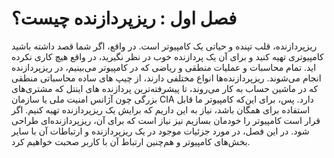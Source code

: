 # فصل اول : ریزپردازنده چیست؟

ریزپردازنده، قلب تپنده و حیاتی یک کامپیوتر است. در واقع، اگر شما قصد داشته باشید کامپیوتری تهیه کنید و برای آن یک پردازنده خوب در نظر نگیرید، در واقع هیچ کاری نکرده اید. تمام محاسبات و عملیات منطقی و ریاضی که در کامپیوتر می‌بینیم، در ریزپردازنده انجام می‌شوند. ریزپردازنده‌ها انواع مختلفی دارند، از چیپ های ساده محاسباتی منطقی که در ماشین حساب به کار می‌روند، تا پیشرفته‌ترین پردازنده های اینتل که مشتری‌های بزرگی چون آژانس امنیت ملی یا سازمان CIA دارد. 
پس، برای این‌که کامپیوتر ما قابل استفاده برای همگان باشد، نیاز به این داریم که برایش یک ریزپردازنده تهیه کنیم. اگر قرار است کامپیوتر را خودمان بسازیم نیز نیاز است که برای آن، ریزپردازنده‌ای طراحی شود. 
در این فصل، در مورد جزئیات موجود در یک ریزپردازنده و ارتباطات آن با سایر بخش‌های کامپیوتر و هم‌چنین ارتباط آن با کاربر صحبت خواهیم کرد. 